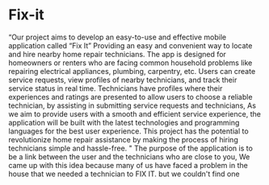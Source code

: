 # Fix-it

“Our project aims to develop an easy-to-use and effective mobile application called “Fix It”
Providing an easy and convenient way to locate and hire nearby home repair technicians.
The app is designed for homeowners or renters who are facing common household problems like repairing electrical appliances, plumbing, carpentry, etc.
Users can create service requests, view profiles of nearby technicians, and track their service status in real time.
Technicians have profiles where their experiences and ratings are presented to allow users to choose a reliable technician, by assisting in submitting service requests and technicians,
As we aim to provide users with a smooth and efficient service experience, the application will be built with the latest technologies and programming languages for the best user experience. This project has the potential to revolutionize home repair assistance by making the process of hiring technicians simple and hassle-free. "
The purpose of the application is to be a link between the user and the technicians who are close to you, We came up with this idea  because many of us have faced a problem in the house that we needed a technician to FIX IT. but we couldn't find one


